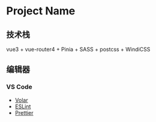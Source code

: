 # Project Name

## 技术栈

vue3 + vue-router4 + Pinia + SASS + postcss + WindiCSS

## 编辑器

### VS Code

-   [Volar](https://marketplace.visualstudio.com/items?itemName=Vue.volar)
-   [ESLint](https://marketplace.visualstudio.com/items?itemName=dbaeumer.vscode-eslint)
-   [Prettier](https://marketplace.visualstudio.com/items?itemName=esbenp.prettier-vscode)
